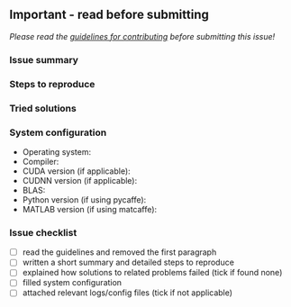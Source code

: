 ## Important - read before submitting

*Please read the [guidelines for contributing](https://github.com/AlexandrParkhomenko/caffe-cuda/blob/master/CONTRIBUTING.md) before submitting this issue!*

### Issue summary


### Steps to reproduce


### Tried solutions


### System configuration

* Operating system: 
* Compiler: 
* CUDA version (if applicable): 
* CUDNN version (if applicable): 
* BLAS: 
* Python version (if using pycaffe): 
* MATLAB version (if using matcaffe): 

### Issue checklist

- [ ] read the guidelines and removed the first paragraph
- [ ] written a short summary and detailed steps to reproduce
- [ ] explained how solutions to related problems failed (tick if found none)
- [ ] filled system configuration
- [ ] attached relevant logs/config files (tick if not applicable)
